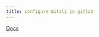```yaml
---
title: configure Gitali in gitlab
---
```


[Docs](https://docs.gitlab.com/ee/administration/gitaly/)
